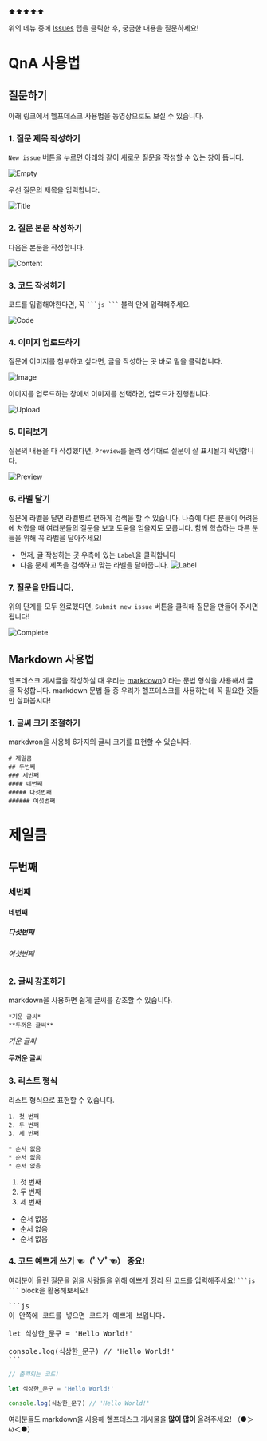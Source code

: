 ⬆️⬆️⬆️⬆️⬆️ 

위의 메뉴 중에 [Issues](https://github.com/encore-playdata/qna/issues) 탭을 클릭한 후, 궁금한 내용을 질문하세요!

# QnA 사용법

## 질문하기

아래 링크에서 헬프데스크 사용법을 동영상으로도 보실 수 있습니다.

### 1. 질문 제목 작성하기

`New issue` 버튼을 누르면 아래와 같이 새로운 질문을 작성할 수 있는 창이 뜹니다.

![Empty](./images/empty.png)

우선 질문의 제목을 입력합니다.

![Title](./images/title.png)

### 2. 질문 본문 작성하기

다음은 본문을 작성합니다.

![Content](./images/content.png)

### 3. 코드 작성하기

코드를 입렵해야한다면, 꼭 ` ```js ``` ` 블럭 안에 입력해주세요.

![Code](./images/code.png)

### 4. 이미지 업로드하기

질문에 이미지를 첨부하고 싶다면, 글을 작성하는 곳 바로 밑을 클릭합니다.

![Image](./images/image.png)

이미지를 업로드하는 창에서 이미지를 선택하면, 업로드가 진행됩니다.

![Upload](./images/upload.png)

### 5. 미리보기

질문의 내용을 다 작성했다면, `Preview`를 눌러 생각대로 질문이 잘 표시될지 확인합니다.

![Preview](./images/preview.png)

### 6. 라벨 달기

질문에 라벨을 달면 라벨별로 편하게 검색을 할 수 있습니다.
나중에 다른 분들이 어려움에 처했을 때 여러분들의 질문을 보고 도움을 얻을지도 모릅니다.
함께 학습하는 다른 분들을 위해 꼭 라벨을 달아주세요!

* 먼저, 글 작성하는 곳 우측에 있는 `Label`을 클릭합니다
* 다음 문제 제목을 검색하고 맞는 라벨을 달아줍니다.
![Label](./images/label.png)

### 7. 질문을 만듭니다.

위의 단계를 모두 완료했다면, `Submit new issue` 버튼을 클릭해 질문을 만들어 주시면 됩니다!

![Complete](./images/complete.png)

## Markdown 사용법
헬프데스크 게시글을 작성하실 때 우리는 [markdown](https://gist.github.com/ihoneymon/652be052a0727ad59601)이라는 문법 형식을 사용해서 글을 작성합니다. markdown 문법 들 중 우리가 헬프데스크를 사용하는데 꼭 필요한 것들만 살펴봅시다!

### 1. 글씨 크기 조절하기
markdwon을 사용해 6가지의 글씨 크기를 표현할 수 있습니다.
```
# 제일큼
## 두번째
### 세번째
#### 네번째
##### 다섯번째
###### 여섯번째
```

# 제일큼
## 두번째
### 세번째
#### 네번째
##### 다섯번째
###### 여섯번째

### 2. 글씨 강조하기
markdown을 사용하면 쉽게 글씨를 강조할 수 있습니다.
```
*기운 글씨*
**두꺼운 글씨**
```
*기운 글씨*

**두꺼운 글씨**

### 3. 리스트 형식
리스트 형식으로 표현할 수 있습니다.
```
1. 첫 번째
2. 두 번째
3. 세 번째

* 순서 없음
* 순서 없음
* 순서 없음
```

1. 첫 번째
2. 두 번째
3. 세 번째

* 순서 없음
* 순서 없음
* 순서 없음


### 4. 코드 예쁘게 쓰기 ☜（ﾟ∀ﾟ☜） 중요!
여러분이 올린 질문을 읽을 사람들을 위해 예쁘게 정리 된 코드를 입력해주세요! ` ```js ``` ` block을 활용해보세요!

<pre>
```js
이 안쪽에 코드를 넣으면 코드가 예쁘게 보입니다.

let 식상한_문구 = 'Hello World!'

console.log(식상한_문구) // 'Hello World!'
```
</pre>
```js
// 출력되는 코드!

let 식상한_문구 = 'Hello World!'

console.log(식상한_문구) // 'Hello World!'
```

여러분들도 markdown을 사용해 헬프데스크 게시물을 **많이 많이** 올려주세요! （●＞ω＜●）
